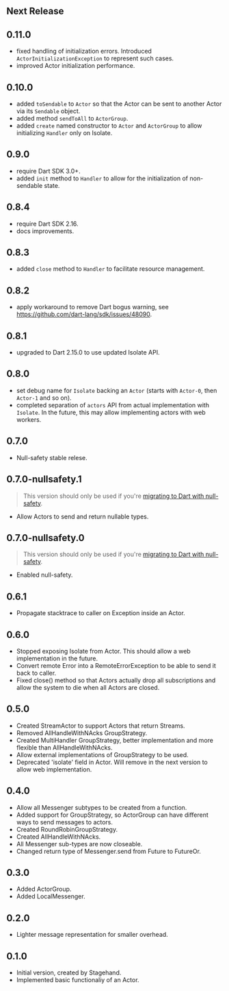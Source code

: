 ## Next Release

## 0.11.0

- fixed handling of initialization errors. Introduced `ActorInitializationException` to represent such cases.
- improved Actor initialization performance.

## 0.10.0

- added `toSendable` to `Actor` so that the Actor can be sent to another Actor via its `Sendable` object.
- added method `sendToAll` to `ActorGroup`.
- added `create` named constructor to `Actor` and `ActorGroup` to allow initializing `Handler` only on Isolate.

## 0.9.0

- require Dart SDK 3.0+.
- added `init` method to `Handler` to allow for the initialization of non-sendable state.

## 0.8.4

- require Dart SDK 2.16.
- docs improvements.

## 0.8.3

- added `close` method to `Handler` to facilitate resource management.

## 0.8.2

- apply workaround to remove Dart bogus warning, see https://github.com/dart-lang/sdk/issues/48090.

## 0.8.1

- upgraded to Dart 2.15.0 to use updated Isolate API.

## 0.8.0

- set debug name for `Isolate` backing an `Actor` (starts with `Actor-0`, then `Actor-1` and so on).
- completed separation of `actors` API from actual implementation with `Isolate`.
  In the future, this may allow implementing actors with web workers.

## 0.7.0

- Null-safety stable relese.

## 0.7.0-nullsafety.1

> This version should only be used if you're
> [migrating to Dart with null-safety](https://dart.dev/null-safety/migration-guide).

- Allow Actors to send and return nullable types.

## 0.7.0-nullsafety.0

> This version should only be used if you're
> [migrating to Dart with null-safety](https://dart.dev/null-safety/migration-guide).

- Enabled null-safety.

## 0.6.1

- Propagate stacktrace to caller on Exception inside an Actor.

## 0.6.0

- Stopped exposing Isolate from Actor. This should allow a web implementation in the future.
- Convert remote Error into a RemoteErrorException to be able to send it back to caller.
- Fixed close() method so that Actors actually drop all subscriptions and allow the system to die when all Actors are closed. 

## 0.5.0

- Created StreamActor to support Actors that return Streams.
- Removed AllHandleWithNAcks GroupStrategy.
- Created MultiHandler GroupStrategy, better implementation and more flexible than AllHandleWithNAcks.
- Allow external implementations of GroupStrategy to be used.
- Deprecated 'isolate' field in Actor. Will remove in the next version to allow web implementation.

## 0.4.0

- Allow all Messenger subtypes to be created from a function.
- Added support for GroupStrategy, so ActorGroup can have different ways to send messages to actors.
- Created RoundRobinGroupStrategy.
- Created AllHandleWithNAcks.
- All Messenger sub-types are now closeable.
- Changed return type of Messenger.send from Future to FutureOr. 

## 0.3.0

- Added ActorGroup.
- Added LocalMessenger.

## 0.2.0

- Lighter message representation for smaller overhead.

## 0.1.0

- Initial version, created by Stagehand.
- Implemented basic functionaliy of an Actor.